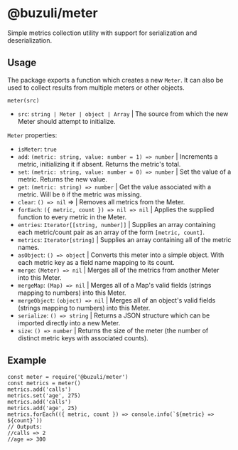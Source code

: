 # @buzuli/meter

Simple metrics collection utility with support for serialization and deserialization.

## Usage

The package exports a function which creates a new `Meter`. It can also be used to collect results from multiple meters or other objects.

`meter(src)`
- `src`: `string | Meter | object | Array` | The source from which the new Meter should attempt to initialize.

`Meter` properties:
- `isMeter`: `true`
- `add`: `(metric: string, value: number = 1) => number` | Increments a metric, initializing it if absent. Returns the metric's total.
- `set`: `(metric: string, value: number = 0) => number` | Set the value of a metric. Returns the new value.
- `get`: `(metric: string) => number` | Get the value associated with a metric. Will be `0` if the metric was missing.
- `clear`: `() => nil` => | Removes all metrics from the Meter.
- `forEach`: `({ metric, count }) => nil => nil` | Applies the supplied function to every metric in the Meter.
- `entries`: `Iterator[[string, number]]` | Supplies an array containing each metric/count pair as an array of the form `[metric, count]`.
- `metrics`: `Iterator[string]` | Supplies an array containing all of the metric names.
- `asObject`: `() => object` | Converts this meter into a simple object. With each metric key as a field name mapping to its count.
- `merge`: `(Meter) => nil` | Merges all of the metrics from another Meter into this Meter.
- `mergeMap`: `(Map) => nil` | Merges all of a Map's valid fields (strings mapping to numbers) into this Meter.
- `mergeObject`: `(object) => nil` | Merges all of an object's valid fields (strings mapping to numbers) into this Meter.
- `serialize`: `() => string` | Returns a JSON structure which can be imported directly into a new Meter.
- `size`: `() => number` | Returns the size of the meter (the number of distinct metric keys with associated counts).

## Example

```
const meter = require('@buzuli/meter')
const metrics = meter()
metrics.add('calls')
metrics.set('age', 275)
metrics.add('calls')
metrics.add('age', 25)
metrics.forEach(({ metric, count }) => console.info(`${metric} => ${count}`))
// Outputs:
//calls => 2
//age => 300
```

